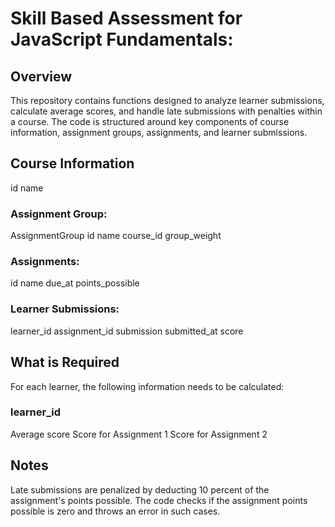 <h1>Skill Based Assessment for JavaScript Fundamentals:</h1>

<h2>Overview</h2>
This repository contains functions designed to analyze learner submissions, calculate average scores, and handle late submissions with penalties within a course. The code is structured around key components of course information, assignment groups, assignments, and learner submissions.

<h2>Course Information</h2>
id
name

<h3>Assignment Group:</h3>
AssignmentGroup id
name
course_id
group_weight

<h3>Assignments:</h3>
id
name
due_at
points_possible

<h3>Learner Submissions:</h3>
learner_id
assignment_id
submission
submitted_at
score

<h2>What is Required</h2>
For each learner, the following information needs to be calculated:

<h3>learner_id</h3>
Average score
Score for Assignment 1
Score for Assignment 2

<h2>Notes</h2>
Late submissions are penalized by deducting 10 percent of the assignment's points possible.
The code checks if the assignment points possible is zero and throws an error in such cases.
